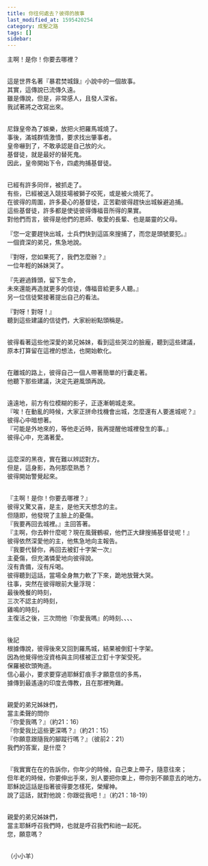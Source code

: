 ```yaml
---
title: 你往何處去？彼得的故事
last_modified_at: 1595420254
category: 成聖之路
tags: []
sidebar: 
---
```


<p>主啊！是你！你要去哪裡？</p>
<p><br/>
這是世界名著『暴君焚城錄』小說中的一個故事。<br/>
其實，這傳說已流傳久遠。<br/>
雖是傳說，但是，非常感人，且發人深省。<br/>
我試著將之改寫出來。</p>
<p><br/>
尼錄皇帝為了娛樂，放把火把羅馬城燒了。<br/>
事後，滿城群情激憤，要求找出肇事者。<br/>
皇帝嚇到了，不敢承認是自己放的火。<br/>
基督徒，就是最好的替死鬼。<br/>
因此，皇帝開始下令，四處拘捕基督徒。</p>
<p><br/>
已經有許多同伴，被抓走了。<br/>
有些，已經被送入競技場被獅子咬死，或是被火燒死了。<br/>
在彼得的周圍，許多憂心的基督徒，正苦勸彼得趕快出城躲避追捕。<br/>
這些基督徒，許多都是使徒彼得傳福音所得的果實。<br/>
對他們而言，彼得是他們的恩師、敬愛的長輩、也是屬靈的父母。</p>
<p>『您一定要趕快出城，士兵們快到這區來搜捕了，而您是頭號要犯。』<br/>
一個資深的弟兄，焦急地說。</p>
<p>『對呀，您如果死了，我們怎麼辦？』<br/>
一位年輕的姊妹哭了。</p>
<p>『先避過鋒頭，留下生命，<br/>
未來還能再造就更多的信徒，傳福音給更多人聽。』<br/>
另一位信徒緊接著提出自己的看法。</p>
<p>『對呀！對呀！』<br/>
聽到這些建議的信徒們，大家紛紛點頭稱是。</p>
<p><br/>
彼得看著這些他深愛的弟兄姊妹，看到這些哭泣的臉龐，聽到這些建議，<br/>
原本打算留在這裡的想法，也開始軟化。</p>
<p><br/>
在離城的路上，彼得自己一個人帶著簡單的行囊走著。<br/>
他聽下那些建議，決定先避風頭再說。</p>
<p><br/>
遠遠地，前方有位模糊的影子，正逐漸朝城走來。<br/>
『唉！在動亂的時候，大家正拼命找機會出城，怎麼還有人要進城呢？』<br/>
彼得心中暗想著。<br/>
『可能是外地來的，等他走近時，我再提醒他城裡發生的事。』<br/>
彼得心中，充滿著愛。</p>
<p><br/>
這麼深的黑夜，實在難以辨認對方。<br/>
但是，這身影，為何那麼熟悉？<br/>
彼得開始警覺起來。</p>
<p><br/>
『主啊！是你！你要去哪裡？』<br/>
彼得又驚又喜，是主，是他天天想念的主。<br/>
但隨即，他發現了主臉上的憂傷。<br/>
『我要再回去城裡。』主回答著。<br/>
『主啊，你去幹什麼呢？現在風聲鶴唳，他們正大肆搜捕基督徒呢！』<br/>
彼得依然深愛他的主，他焦急地向主報告。<br/>
『我要代替你，再回去被釘十字架一次』<br/>
主憂傷，但充滿憐愛地向彼得說。<br/>
沒有責備，沒有斥喝。<br/>
彼得聽到這話，當場全身無力軟了下來，跪地放聲大哭。<br/>
往事，突然在彼得眼前大量浮現：<br/>
最後晚餐的時刻，<br/>
三次不認主的時刻，<br/>
雞鳴的時刻，<br/>
主復活之後，三次問他『你愛我嗎』的時刻、、、、</p>
<p><br/>
後記<br/>
根據傳說，彼得後來又回到羅馬城，結果被倒釘十字架。<br/>
因為他覺得他沒資格與主同樣被正立釘十字架受死。<br/>
保羅被砍頭殉道。<br/>
信心最小，要求要穿過耶穌釘痕手才願意信的多馬，<br/>
據傳到最遙遠的印度去傳教，且在那裡殉難。</p>
<p><br/>
親愛的弟兄姊妹們，<br/>
當主柔聲的問你<br/>
『你愛我嗎？』（約21：16）<br/>
『你愛我比這些更深嗎？』（約21：15）<br/>
『你願意跟隨我的腳蹤行嗎？』（彼前2：21）<br/>
我們的答案，是什麼？</p>
<p><br/>
『我實實在在的告訴你，你年少的時候，自己束上帶子，隨意往來；<br/>
但年老的時候，你要伸出手來，別人要把你束上，帶你到不願意去的地方。<br/>
耶穌說這話是指著彼得要怎樣死，榮耀神。<br/>
說了這話，就對他說：你跟從我吧！』（約21：18-19）</p>
<p><br/>
親愛的弟兄姊妹們，<br/>
當主耶穌呼召我們時，也就是呼召我們和祂一起死。<br/>
您，願意嗎？</p>
<p><br/>
（小小羊）</p>
<p> </p>
